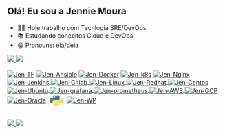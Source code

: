 ## Olá! Eu sou a Jennie Moura

- 👩‍💻 Hoje trabalho com Tecnlogia SRE/DevOps
- 📚 Estudando conceitos Cloud e DevOps
- 😁 Pronouns: ela/dela

<div align="left">
  <a href="https://github.com/jenniemoura">
  <img height="180em" src="https://github-readme-stats.vercel.app/api?username=jenniemoura&show_icons=true&theme=dracula&include_all_commits=true&count_private=true"/>
  <img height="180em" src="https://github-readme-stats.vercel.app/api/top-langs/?username=jenniemoura&layout=compact&langs_count=7&theme=dracula"/>
</div>
<div style="display: inline_block"><br>
  <img align="center" alt="Jen-TF" height="30" width="40" src="https://cdn.jsdelivr.net/gh/devicons/devicon/icons/terraform/terraform-original-wordmark.svg" />
  <img align="center" alt="Jen-Ansible" height="30" width="40" src="https://cdn.jsdelivr.net/gh/devicons/devicon/icons/ansible/ansible-original.svg" />
  <img align="center" alt="Jen-Docker" height="30" width="40" src="https://cdn.jsdelivr.net/gh/devicons/devicon/icons/docker/docker-original-wordmark.svg" />
  <img align="center" alt="Jen-k8s" height="30" width="40" src="https://cdn.jsdelivr.net/gh/devicons/devicon/icons/kubernetes/kubernetes-plain-wordmark.svg" />
  <img align="center" alt="Jen-Nginx" height="30" width="40" src="https://cdn.jsdelivr.net/gh/devicons/devicon/icons/nginx/nginx-original.svg" />
  <img align="center" alt="Jen-Jenkins" height="30" width="40" src="https://cdn.jsdelivr.net/gh/devicons/devicon/icons/jenkins/jenkins-original.svg" />
  <img align="center" alt="Jen-Gitlab" height="30" width="40" src="https://cdn.jsdelivr.net/gh/devicons/devicon/icons/gitlab/gitlab-original-wordmark.svg" />
  <img align="center" alt="Jen-Linux" height="30" width="40"src="https://cdn.jsdelivr.net/gh/devicons/devicon/icons/linux/linux-original.svg" />
  <img align="center" alt="Jen-Redhat" height="30" width="40"src="https://cdn.jsdelivr.net/gh/devicons/devicon/icons/redhat/redhat-original.svg" />                   <img align="center" alt="Jen-Centos" height="30" width="40" src="https://cdn.jsdelivr.net/gh/devicons/devicon/icons/centos/centos-original.svg" /> 
  <img align="center" alt="Jen-Ubuntu" height="30" width="40" src="https://cdn.jsdelivr.net/gh/devicons/devicon/icons/ubuntu/ubuntu-plain.svg" />          
  <img align="center" alt="Jen-grafana" height="30" width="40" src="https://cdn.jsdelivr.net/gh/devicons/devicon/icons/grafana/grafana-original-wordmark.svg" />
  <img align="center" alt="Jen-prometheus" height="30" width="40" src="https://cdn.jsdelivr.net/gh/devicons/devicon/icons/prometheus/prometheus-original.svg" />       <img align="center" alt="Jen-AWS" height="30" width="40"src="https://cdn.jsdelivr.net/gh/devicons/devicon/icons/amazonwebservices/amazonwebservices-original.svg" />
  <img align="center" alt="Jen-GCP" height="30" width="40" src="https://cdn.jsdelivr.net/gh/devicons/devicon/icons/googlecloud/googlecloud-original-wordmark.svg" />
  <img align="center" alt="Jen-Oracle" height="30" width="40" src="https://cdn.jsdelivr.net/gh/devicons/devicon/icons/oracle/oracle-original.svg" />
  <img align="center" alt="Jen-Python" height="30" width="40" src="https://raw.githubusercontent.com/devicons/devicon/master/icons/python/python-original.svg">
  <img align="center" alt="Jen-WP" height="30" width="40" src="https://cdn.jsdelivr.net/gh/devicons/devicon/icons/wordpress/wordpress-original.svg" />
</div>
  
  ##
 
<div> 
  <a href = "mailto:mundodevsecops@gmail.com"><img src="https://img.shields.io/badge/-Gmail-%23333?style=for-the-badge&logo=gmail&logoColor=white" target="_blank"</a>
  <a href="https://www.linkedin.com/in/jennie-moura/" target="_blank"><img src="https://img.shields.io/badge/-LinkedIn-%230077B5?style=for-the-badge&logo=linkedin&logoColor=white" target="_blank"></a> 
</div>
